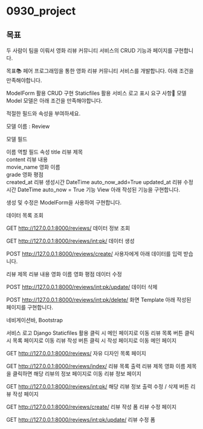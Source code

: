 # 0930_project
## 목표

두 사람이 팀을 이뤄서 영화 리뷰 커뮤니티 서비스의 CRUD 기능과 페이지를 구현합니다.

목표📚
페어 프로그래밍을 통한 영화 리뷰 커뮤니티 서비스를 개발합니다. 아래 조건을 만족해야합니다.

ModelForm 활용 CRUD 구현
Staticfiles 활용 서비스 로고 표시
요구 사항📄
모델 Model
모델은 아래 조건을 만족해야합니다.

적절한 필드와 속성을 부여하세요.

모델 이름 : Review

모델 필드

이름	역할	필드	속성
title	리뷰 제목		
content	리뷰 내용		
movie_name	영화 이름		
grade	영화 평점		
created_at	리뷰 생성시간	DateTime	auto_now_add=True
updated_at	리뷰 수정시간	DateTime	auto_now = True
기능 View
아래 작성된 기능을 구현합니다.

생성 및 수정은 ModelForm을 사용하여 구현합니다.

데이터 목록 조회

GET http://127.0.0.1:8000/reviews/
데이터 정보 조회

GET http://127.0.0.1:8000/reviews/int:pk/
데이터 생성

POST http://127.0.0.1:8000/reviews/create/
사용자에게 아래 데이터를 입력 받습니다.

리뷰 제목
리뷰 내용
영화 이름
영화 평점
데이터 수정

POST http://127.0.0.1:8000/reviews/int:pk/update/
데이터 삭제

POST http://127.0.0.1:8000/reviews/int:pk/delete/
화면 Template
아래 작성된 페이지를 구현합니다.

네비게이션바, Bootstrap

서비스 로고
Django Staticfiles 활용
클릭 시 메인 페이지로 이동
리뷰 목록 버튼
클릭 시 목록 페이지로 이동
리뷰 작성 버튼
클릭 시 작성 페이지로 이동
메인 페이지

GET http://127.0.0.1:8000/reviews/
자유 디자인
목록 페이지

GET http://127.0.0.1:8000/reviews/index/
리뷰 목록 출력
리뷰 제목
영화 이름
제목을 클릭하면 해당 리뷰의 정보 페이지로 이동
리뷰 정보 페이지

GET http://127.0.0.1:8000/reviews/int:pk/
해당 리뷰 정보 출력
수정 / 삭제 버튼
리뷰 작성 페이지

GET http://127.0.0.1:8000/reviews/create/
리뷰 작성 폼
리뷰 수정 페이지

GET http://127.0.0.1:8000/reviews/int:pk/update/
리뷰 수정 폼
